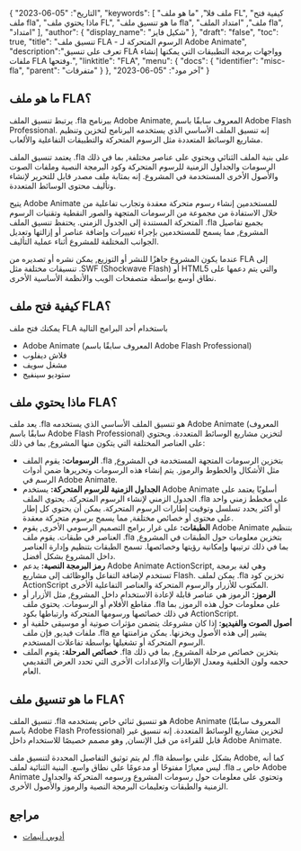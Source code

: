 {
"التاريخ": "05-06-2023",
  "keywords": [
"ملف فلا",
"ما هو ملف FL",
"كيفية فتح ملف fla",
"ماذا يحتوي ملف FL",
"ما هو تنسيق ملف fla",
"ملف",
"امتداد الملف fla",
"امتداد"
],
  "author": {
"display_name": "شكيل فايز"
},
"draft": "false",
"toc": true,
"title": "تنسيق ملف FLA - الرسوم المتحركة لـ Adobe Animate",
  "description":"تعرف على تنسيق FLA وواجهات برمجة التطبيقات التي يمكنها إنشاء ملفات FLA وفتحها.",
"linktitle": "FLA",
  "menu": {
    "docs": {
      "identifier": "misc-fla",
"parent": "متفرقات"
}
},
"آخر مود": "05-06-2023"
}

## ما هو ملف FLA؟

يرتبط تنسيق الملف ‎.fla ببرنامج Adobe Animate, المعروف سابقًا باسم Adobe Flash Professional. إنه تنسيق الملف الأساسي الذي يستخدمه البرنامج لتخزين وتنظيم مشاريع الوسائط المتعددة مثل الرسوم المتحركة والتطبيقات التفاعلية والألعاب.

يعتمد تنسيق الملف .fla على بنية الملف الثنائي ويحتوي على عناصر مختلفة, بما في ذلك الرسومات والجداول الزمنية للرسوم المتحركة وكود البرمجة النصية وملفات الصوت والأصول الأخرى المستخدمة في المشروع. إنه بمثابة ملف مصدر قابل للتحرير لإنشاء وتأليف محتوى الوسائط المتعددة.

يتيح Adobe Animate للمستخدمين إنشاء رسوم متحركة معقدة وتجارب تفاعلية من خلال الاستفادة من مجموعة من الرسومات المتجهة والصور النقطية وتقنيات الرسوم المتحركة المستندة إلى الجدول الزمني. يحتفظ تنسيق الملف .fla بجميع تفاصيل المشروع, مما يسمح للمستخدمين بإجراء تغييرات وإضافة عناصر أو إزالتها وتعديل الجوانب المختلفة للمشروع أثناء عملية التأليف.

عندما يكون المشروع جاهزًا للنشر أو التوزيع, يمكن نشره أو تصديره من FLA إلى تنسيقات مختلفة مثل ‎.SWF (Shockwave Flash) أو HTML5 والتي يتم دعمها على نطاق أوسع بواسطة متصفحات الويب والأنظمة الأساسية الأخرى.

## كيفية فتح ملف FLA؟

يمكنك فتح ملف FLA باستخدام أحد البرامج التالية

- Adobe Animate (المعروف سابقًا باسم Adobe Flash Professional)
- فلاش ديفلوب
- مشغل سويف
- ستوديو سينفيج

## ماذا يحتوي ملف FLA؟

يعد ملف .fla هو تنسيق الملف الأساسي الذي يستخدمه Adobe Animate (المعروف سابقًا باسم Adobe Flash Professional) لتخزين مشاريع الوسائط المتعددة. ويحتوي على العناصر المختلفة التي يتكون منها المشروع, بما في ذلك:

- **الرسومات:** يقوم الملف .fla بتخزين الرسومات المتجهة المستخدمة في المشروع, مثل الأشكال والخطوط والرموز. يتم إنشاء هذه الرسومات وتحريرها ضمن أدوات الرسم في Adobe Animate.
- **الجداول الزمنية للرسوم المتحركة:** يستخدم Adobe Animate أسلوبًا يعتمد على الجدول الزمني لإنشاء الرسوم المتحركة. يحتوي الملف .fla على مخطط زمني واحد أو أكثر يحدد تسلسل وتوقيت إطارات الرسوم المتحركة. يمكن أن يحتوي كل إطار على محتوى أو خصائص مختلفة, مما يسمح برسوم متحركة معقدة.
- **الطبقات:** على غرار برامج التصميم الرسومي الأخرى, يقوم Adobe Animate بتنظيم العناصر في طبقات. يقوم ملف .fla بتخزين معلومات حول الطبقات في المشروع, بما في ذلك ترتيبها وإمكانية رؤيتها وخصائصها. تسمح الطبقات بتنظيم وإدارة العناصر داخل المشروع بشكل أفضل.
- **رمز البرمجة النصية:** يدعم Adobe Animate ActionScript, وهي لغة برمجة تستخدم لإضافة التفاعل والوظائف إلى مشاريع Flash. يمكن لملف .fla تخزين كود ActionScript المكتوب للأزرار والرسوم المتحركة والعناصر التفاعلية الأخرى.
- **الرموز:** الرموز هي عناصر قابلة لإعادة الاستخدام داخل المشروع, مثل الأزرار أو مقاطع الأفلام أو الرسومات. يحتوي ملف ‎.fla على معلومات حول هذه الرموز, بما في ذلك خصائصها ورسومها المتحركة وارتباطها بكود ActionScript.
- **أصول الصوت والفيديو:** إذا كان مشروعك يتضمن مؤثرات صوتية أو موسيقى خلفية أو ملفات فيديو, فإن ملف .fla يشير إلى هذه الأصول ويخزنها. يمكن مزامنتها مع الرسوم المتحركة أو تشغيلها بواسطة تفاعلات المستخدم.
- **خصائص المرحلة:** يقوم الملف .fla بتخزين خصائص مرحلة المشروع, بما في ذلك حجمه ولون الخلفية ومعدل الإطارات والإعدادات الأخرى التي تحدد العرض التقديمي العام.

## ما هو تنسيق ملف FLA؟

تنسيق الملف ‎.fla هو تنسيق ثنائي خاص يستخدمه Adobe Animate (المعروف سابقًا باسم Adobe Flash Professional) لتخزين مشاريع الوسائط المتعددة. إنه تنسيق غير قابل للقراءة من قبل الإنسان, وهو مصمم خصيصًا للاستخدام داخل Adobe Animate.

لم يتم توثيق التفاصيل المحددة لتنسيق ملف ‎.fla بشكل علني بواسطة Adobe, كما أنه ليس معيارًا مفتوحًا أو مدعومًا على نطاق واسع. البنية الثنائية لملف .fla خاص بـ Adobe Animate وتحتوي على معلومات حول رسومات المشروع ورسومه المتحركة والجداول الزمنية والطبقات وتعليمات البرمجة النصية والرموز والأصول الأخرى.

## مراجع
* [أدوبي أنيمات](https://en.wikipedia.org/wiki/Adobe_Animate)

